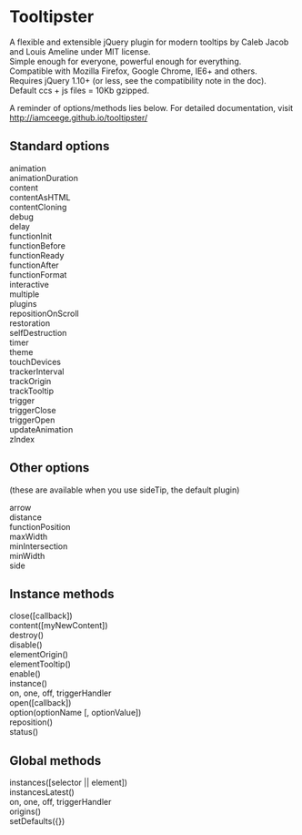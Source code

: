 Tooltipster
===========

A flexible and extensible jQuery plugin for modern tooltips by Caleb Jacob and Louis Ameline under MIT license.  
Simple enough for everyone, powerful enough for everything.  
Compatible with Mozilla Firefox, Google Chrome, IE6+ and others.  
Requires jQuery 1.10+ (or less, see the compatibility note in the doc).  
Default ccs + js files = 10Kb gzipped.

A reminder of options/methods lies below. For detailed documentation, visit http://iamceege.github.io/tooltipster/

Standard options
-------------------------

animation  
animationDuration  
content  
contentAsHTML  
contentCloning  
debug  
delay  
functionInit  
functionBefore  
functionReady  
functionAfter  
functionFormat  
interactive  
multiple  
plugins  
repositionOnScroll  
restoration  
selfDestruction  
timer  
theme  
touchDevices  
trackerInterval  
trackOrigin  
trackTooltip  
trigger  
triggerClose  
triggerOpen  
updateAnimation  
zIndex  

Other options
-------------------------

(these are available when you use sideTip, the default plugin)

arrow  
distance  
functionPosition  
maxWidth  
minIntersection  
minWidth  
side  

Instance methods
-------------------------

close([callback])  
content([myNewContent])  
destroy()  
disable()  
elementOrigin()  
elementTooltip()  
enable()  
instance()  
on, one, off, triggerHandler  
open([callback])  
option(optionName [, optionValue])  
reposition()   
status()   

Global methods
-------------------------

instances([selector || element])  
instancesLatest()  
on, one, off, triggerHandler  
origins()  
setDefaults({})  
